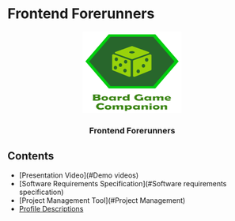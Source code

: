 # Frontend Forerunners

<p align="center">
  <a href="https://getbootstrap.com/">
    <img src="apps/client/src/assets/images/logo.png?raw=true" alt="Bootstrap logo" width="200" height="165">
  </a>
</p>

<h3 align="center">Frontend Forerunners</h3>

## Contents

- [Presentation Video](#Demo videos)
- [Software Requirements Specification](#Software requirements specification)
- [Project Management Tool](#Project Management)
- [Profile Descriptions](#Profiles)
